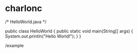 # charlonc
/* HelloWorld.java
 */

public class HelloWorld
{
	public static void main(String[] args) {
		System.out.println("Hello World!");
	}
}

/example

